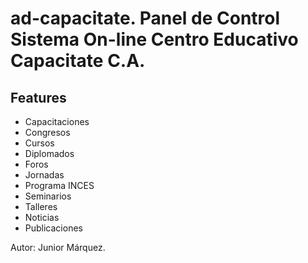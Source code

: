 
# ad-capacitate. Panel de Control Sistema On-line Centro Educativo Capacitate C.A.

## Features
- Capacitaciones
- Congresos
- Cursos
- Diplomados
- Foros
- Jornadas
- Programa INCES
- Seminarios
- Talleres
- Noticias
- Publicaciones

 
Autor: Junior Márquez.

